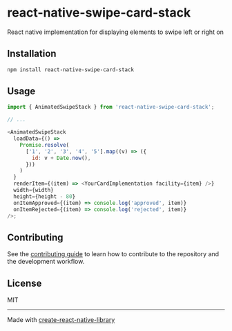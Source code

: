 # react-native-swipe-card-stack

React native implementation for displaying elements to swipe left or right on

## Installation

```sh
npm install react-native-swipe-card-stack
```

## Usage

```js
import { AnimatedSwipeStack } from 'react-native-swipe-card-stack';

// ...

<AnimatedSwipeStack
  loadData={() =>
    Promise.resolve(
      ['1', '2', '3', '4', '5'].map((v) => ({
        id: v + Date.now(),
      }))
    )
  }
  renderItem={(item) => <YourCardImplementation facility={item} />}
  width={width}
  height={height - 80}
  onItemApproved={(item) => console.log('approved', item)}
  onItemRejected={(item) => console.log('rejected', item)}
/>;
```

## Contributing

See the [contributing guide](CONTRIBUTING.md) to learn how to contribute to the repository and the development workflow.

## License

MIT

---

Made with [create-react-native-library](https://github.com/callstack/react-native-builder-bob)
